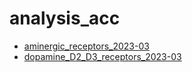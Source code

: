 # analysis_acc

- [aminergic_receptors_2023-03](aminergic_receptors_2023-03/README.md)<br>
- [dopamine_D2_D3_receptors_2023-03](dopamine_D2_D3_receptors_2023-03/README.md)<br>
